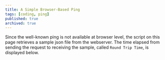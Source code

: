 ```yaml
---
title: A Simple Browser-Based Ping
tags: [coding, ping]
published: true
archived: true
---
```

Since the well-known ping is not available at browser level, the script on this page retrieves a sample json file from the webserver. The time elapsed from sending the request to receiving the sample, called `Round Trip Time`, is displayed below.

<div id="ping-chart"></div>

<script type="module" src="/assets/js/ping.mjs"></script>
